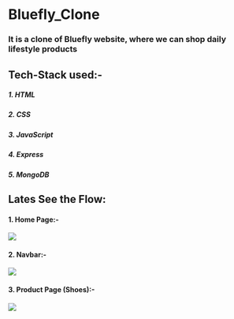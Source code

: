 <h1>Bluefly_Clone</h1>
<h3>It is a clone of Bluefly website, where we can shop daily lifestyle products</h3>

<h2>Tech-Stack used:-</h2>
<h5>1. HTML</h5>
<h5>2. CSS</h5>
<h5>3. JavaScript</h5>
<h5>4. Express</h5>
<h5>5. MongoDB</h5>
</hr>
<h2>Lates See the Flow:</h2>
<h4>1. Home Page:-</h4>
<img src="https://user-images.githubusercontent.com/93377428/159422841-8170b8d7-d079-438d-b910-3d3f93d5fddb.png" />
</br>
<h4>2. Navbar:-</h4>
<img src="https://user-images.githubusercontent.com/93377428/159420399-6b38b9b5-6edb-47dd-ae49-738f8a4b2b8e.png" />
</br>
<h4>3. Product Page (Shoes):-</h4>
<img src="https://user-images.githubusercontent.com/93377428/159422583-b0a1fac6-7203-4d42-ba18-3a6fbbeef54b.png" />
